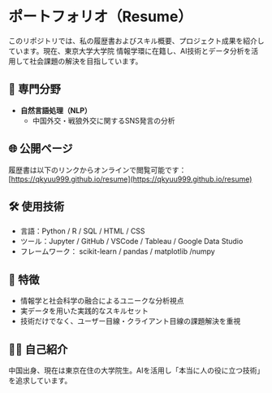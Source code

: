 # ポートフォリオ（Resume）

このリポジトリでは、私の履歴書およびスキル概要、プロジェクト成果を紹介しています。現在、東京大学大学院 情報学環に在籍し、AI技術とデータ分析を活用して社会課題の解決を目指しています。

## 🧠 専門分野

- **自然言語処理（NLP）**
  - 中国外交・戦狼外交に関するSNS発言の分析

## 🌐 公開ページ

履歴書は以下のリンクからオンラインで閲覧可能です：  
[https://qkyuu999.github.io/resume](https://qkyuu999.github.io/resume)

## 🛠️ 使用技術

- 言語：Python / R / SQL / HTML / CSS
- ツール：Jupyter / GitHub / VSCode / Tableau / Google Data Studio
- フレームワーク： scikit-learn / pandas / matplotlib /numpy

## 📌 特徴

- 情報学と社会科学の融合によるユニークな分析視点
- 実データを用いた実践的なスキルセット
- 技術だけでなく、ユーザー目線・クライアント目線の課題解決を重視

## 🙋‍♂️ 自己紹介

中国出身、現在は東京在住の大学院生。AIを活用し「本当に人の役に立つ技術」を追求しています。

